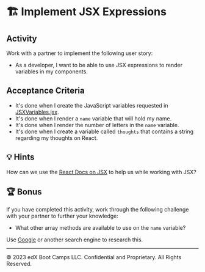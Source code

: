 # 🏗️ Implement JSX Expressions

## Activity

Work with a partner to implement the following user story:

* As a developer, I want to be able to use JSX expressions to render variables in my components.

## Acceptance Criteria
* It's done when I create the JavaScript variables requested in [JSXVariables.jsx](./Unsolved/src/components/JSXVariables.jsx).
* It's done when I render a `name` variable that will hold my name.
* It's done when I render the number of letters in the `name` variable.
* It's done when I create a variable called `thoughts` that contains a string regarding my thoughts on React.

## 💡 Hints

How can we use the [React Docs on JSX](https://react.dev/learn/writing-markup-with-jsx) to help us while working with JSX?

## 🏆 Bonus

If you have completed this activity, work through the following challenge with your partner to further your knowledge:

* What other array methods are available to use on the `name` variable?

Use [Google](https://www.google.com) or another search engine to research this.

---
© 2023 edX Boot Camps LLC. Confidential and Proprietary. All Rights Reserved.
